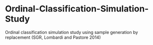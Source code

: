 # Ordinal-Classification-Simulation-Study
Ordinal classification simulation study using sample generation by replacement (SGR, Lombardi and Pastore 2014)

